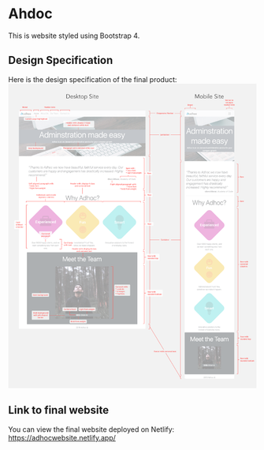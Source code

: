 # Ahdoc

This is website styled using Bootstrap 4.

## Design Specification

Here is the design specification of the final product:
![design spec](/assets/images/adhocdesignspec.jpg)

## Link to final website
You can view the final website deployed on Netlify: https://adhocwebsite.netlify.app/  